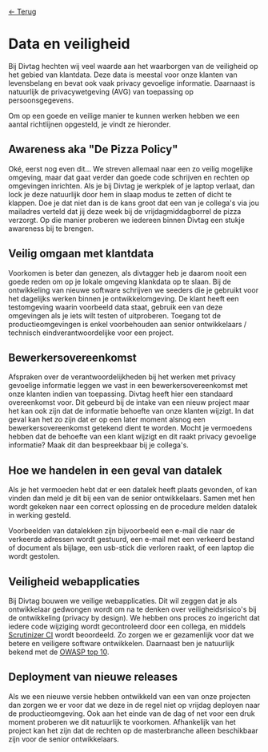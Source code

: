 [← Terug](/)

# Data en veiligheid

Bij Divtag hechten wij veel waarde aan het waarborgen van de veiligheid op het gebied van klantdata. Deze data is meestal voor onze klanten van levensbelang en bevat ook vaak privacy gevoelige informatie. Daarnaast is natuurlijk de privacywetgeving (AVG) van toepassing op persoonsgegevens. 

Om op een goede en veilige manier te kunnen werken hebben we een aantal richtlijnen opgesteld, je vindt ze hieronder. 

## Awareness aka "De Pizza Policy"
Oké, eerst nog even dit… We streven allemaal naar een zo veilig mogelijke omgeving, maar dat gaat verder dan goede code schrijven en rechten op omgevingen inrichten. Als je bij Divtag je werkplek of je laptop verlaat, dan lock je deze natuurlijk door hem in slaap modus te zetten of dicht te klappen. Doe je dat niet dan is de kans groot dat een van je collega's via jou mailadres verteld dat jij deze week bij de vrijdagmiddagborrel de pizza verzorgt. Op die manier proberen we iedereen binnen Divtag een stukje awareness bij te brengen.

## Veilig omgaan met klantdata
Voorkomen is beter dan genezen, als divtagger heb je daarom nooit een goede reden om op je lokale omgeving klankdata op te slaan. Bij de ontwikkeling van nieuwe software schrijven we seeders die je gebruikt voor het dagelijks werken binnen je ontwikkelomgeving. De klant heeft een testomgeving waarin voorbeeld data staat, gebruik een van deze omgevingen als je iets wilt testen of uitproberen. Toegang tot de productieomgevingen is enkel voorbehouden aan senior ontwikkelaars / technisch eindverantwoordelijke voor een project.

## Bewerkersovereenkomst
Afspraken over de verantwoordelijkheden bij het werken met privacy gevoelige informatie leggen we vast in een bewerkersovereenkomst met onze klanten indien van toepassing. Divtag heeft hier een standaard overeenkomst voor. Dit gebeurd bij de intake van een nieuw project maar het kan ook zijn dat de informatie behoefte van onze klanten wijzigt. In dat geval kan het zo zijn dat er op een later moment alsnog een bewerkersovereenkomst getekend dient te worden.  Mocht je vermoedens hebben dat de behoefte van een klant wijzigt en dit raakt privacy gevoelige informatie? Maak dit dan bespreekbaar bij je collega's.

## Hoe we handelen in een geval van datalek
Als je het vermoeden hebt dat er een datalek heeft plaats gevonden, of kan vinden dan meld je dit bij een van de senior ontwikkelaars. Samen met hen wordt gekeken naar een correct oplossing en de procedure melden datalek in werking gesteld. 

Voorbeelden van datalekken zijn bijvoorbeeld een e-mail die naar de verkeerde adressen wordt gestuurd, een e-mail met een verkeerd bestand of document als bijlage, een usb-stick die verloren raakt, of een laptop die wordt gestolen. 

## Veiligheid webapplicaties
Bij Divtag bouwen we veilige webapplicaties. Dit wil zeggen dat je als ontwikkelaar gedwongen wordt om na te denken over veiligheidsrisico's bij de ontwikkeling (privacy by design). We hebben ons proces zo ingericht dat iedere code wijziging wordt gecontroleerd door een collega, en middels [Scrutinizer CI](https://scrutinizer-ci.com/) wordt beoordeeld. Zo zorgen we er gezamenlijk voor dat we betere en veiligere software ontwikkelen. Daarnaast ben je natuurlijk bekend met de [OWASP top 10](https://www.owasp.org/index.php/Category:OWASP_Top_Ten_Project).

## Deployment van nieuwe releases
Als we een nieuwe versie hebben ontwikkeld van een van onze projecten dan zorgen we er voor dat we deze in de regel niet op vrijdag deployen naar de productieomgeving. Ook aan het einde van de dag of net voor een druk moment proberen we dit natuurlijk te voorkomen. Afhankelijk van het project kan het zijn dat de rechten op de masterbranche alleen beschikbaar zijn voor de senior ontwikkelaars.
